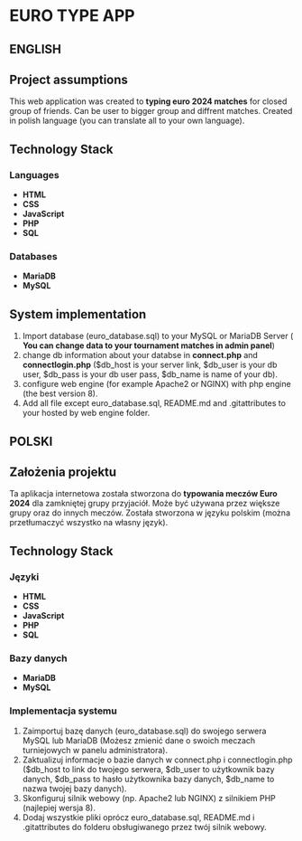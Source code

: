 # EURO TYPE APP

## ENGLISH

## Project assumptions

This web application was created to **typing euro 2024 matches** for closed group of friends. Can be user to bigger group and diffrent matches. Created in polish language (you can translate all to your own language). 

## Technology Stack

### Languages

- **HTML**
- **CSS**
- **JavaScript**
- **PHP**
- **SQL**

### Databases

- **MariaDB**
- **MySQL**

## System implementation

1. Import database (euro_database.sql) to your MySQL or MariaDB Server ( **You can change data to your tournament matches in admin panel**)
2. change db information about your databse in **connect.php** and **connectlogin.php** ($db_host is your server link, $db_user is your db user, $db_pass is your db user pass, $db_name is name of your db).
3. configure web engine (for example Apache2 or NGINX) with php engine (the best version 8).
4. Add all file except euro_database.sql, README.md and .gitattributes to your hosted by web engine folder.
   
## POLSKI

## Założenia projektu
Ta aplikacja internetowa została stworzona do **typowania meczów Euro 2024** dla zamkniętej grupy przyjaciół. Może być używana przez większe grupy oraz do innych meczów. Została stworzona w języku polskim (można przetłumaczyć wszystko na własny język).

## Technology Stack

### Języki

- **HTML**
- **CSS**
- **JavaScript**
- **PHP**
- **SQL**

### Bazy danych
- **MariaDB**
- **MySQL**

### Implementacja systemu

1. Zaimportuj bazę danych (euro_database.sql) do swojego serwera MySQL lub MariaDB (Możesz zmienić dane o swoich meczach turniejowych w panelu administratora).
2. Zaktualizuj informacje o bazie danych w connect.php i connectlogin.php ($db_host to link do twojego serwera, $db_user to użytkownik bazy danych, $db_pass to hasło użytkownika bazy danych, $db_name to nazwa twojej bazy danych).
3. Skonfiguruj silnik webowy (np. Apache2 lub NGINX) z silnikiem PHP (najlepiej wersja 8).
4. Dodaj wszystkie pliki oprócz euro_database.sql, README.md i .gitattributes do folderu obsługiwanego przez twój silnik webowy.
